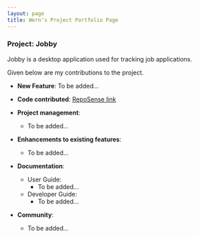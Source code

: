 ```yaml
---
layout: page
title: Wern's Project Portfolio Page
---
```


### Project: Jobby

Jobby is a desktop application used for tracking job applications.

Given below are my contributions to the project.

* **New Feature**: To be added...

* **Code contributed**: [RepoSense link](https://nus-cs2103-ay2324s1.github.io/tp-dashboard/?search=AY2324S1-CS2103T-W08-3&sort=groupTitle&sortWithin=title&timeframe=commit&mergegroup=&groupSelect=groupByRepos&breakdown=true&checkedFileTypes=docs~functional-code~test-code~other&since=2023-09-22&tabOpen=true&tabType=authorship&tabAuthor=wxwern&tabRepo=AY2324S1-CS2103T-W08-3%2Ftp%5Bmaster%5D&authorshipIsMergeGroup=false&authorshipFileTypes=docs~other~functional-code~test-code&authorshipIsBinaryFileTypeChecked=false&authorshipIsIgnoredFilesChecked=false)

* **Project management**:
  * To be added...

* **Enhancements to existing features**:
  * To be added...

* **Documentation**:
  * User Guide:
    * To be added...
  * Developer Guide:
    * To be added...

* **Community**:
  * To be added...
